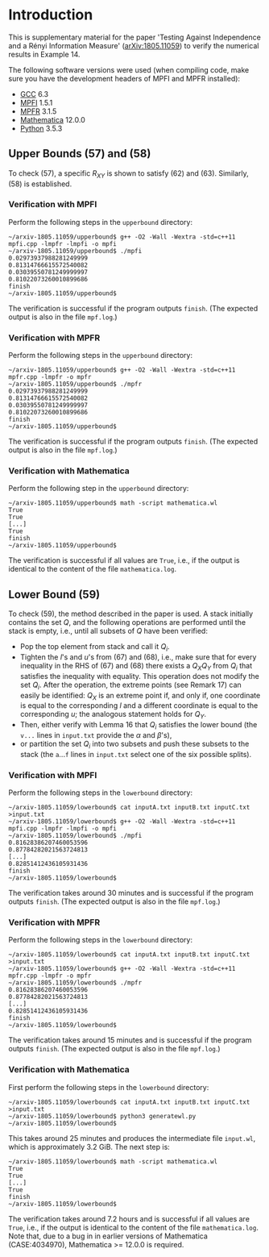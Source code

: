 # Introduction

This is supplementary material for the paper 'Testing Against Independence and a Rényi Information Measure' ([arXiv:1805.11059](https://arxiv.org/abs/1805.11059)) to verify the numerical results in Example 14.

The following software versions were used (when compiling code, make sure you have the development headers of MPFI and MPFR installed):

* [GCC](https://gcc.gnu.org/) 6.3
* [MPFI](http://perso.ens-lyon.fr/nathalie.revol/software.html) 1.5.1
* [MPFR](https://www.mpfr.org/) 3.1.5
* [Mathematica](https://www.wolfram.com/mathematica/) 12.0.0
* [Python](https://www.python.org/) 3.5.3

## Upper Bounds (57) and (58)

To check (57), a specific $R_{XY}$ is shown to satisfy (62) and (63).
Similarly, (58) is established.

### Verification with MPFI

Perform the following steps in the `upperbound` directory:

```
~/arxiv-1805.11059/upperbound$ g++ -O2 -Wall -Wextra -std=c++11 mpfi.cpp -lmpfr -lmpfi -o mpfi
~/arxiv-1805.11059/upperbound$ ./mpfi
0.02973937988281249999
0.81314766615572540082
0.03039550781249999997
0.81022073260010899686
finish
~/arxiv-1805.11059/upperbound$
```

The verification is successful if the program outputs `finish`.
(The expected output is also in the file `mpf.log`.)

### Verification with MPFR

Perform the following steps in the `upperbound` directory:

```
~/arxiv-1805.11059/upperbound$ g++ -O2 -Wall -Wextra -std=c++11 mpfr.cpp -lmpfr -o mpfr
~/arxiv-1805.11059/upperbound$ ./mpfr
0.02973937988281249999
0.81314766615572540082
0.03039550781249999997
0.81022073260010899686
finish
~/arxiv-1805.11059/upperbound$
```

The verification is successful if the program outputs `finish`.
(The expected output is also in the file `mpf.log`.)

### Verification with Mathematica

Perform the following step in the `upperbound` directory:

```
~/arxiv-1805.11059/upperbound$ math -script mathematica.wl
True
True
[...]
True
finish
~/arxiv-1805.11059/upperbound$
```

The verification is successful if all values are `True`, i.e., if the output is identical to the content of the file `mathematica.log`.

## Lower Bound (59)

To check (59), the method described in the paper is used.
A stack initially contains the set $Q$, and the following operations are performed until the stack is empty, i.e., until all subsets of $Q$ have been verified:

* Pop the top element from stack and call it $Q_i$.
* Tighten the $l$'s and $u$'s from (67) and (68), i.e., make sure that for every inequality in the RHS of (67) and (68) there exists a $Q_X Q_Y$ from $Q_i$ that satisfies the inequality with equality.
This operation does not modify the set $Q_i$.
After the operation, the extreme points (see Remark 17) can easily be identified: $Q_X$ is an extreme point if, and only if, one coordinate is equal to the corresponding $l$ and a different coordinate is equal to the corresponding $u$; the analogous statement holds for $Q_Y$.
* Then, either verify with Lemma 16 that $Q_i$ satisfies the lower bound (the `v...` lines in `input.txt` provide the $\alpha$ and $\beta$'s),
* or partition the set $Q_i$ into two subsets and push these subsets to the stack (the `a`...`f` lines in `input.txt` select one of the six possible splits).

### Verification with MPFI

Perform the following steps in the `lowerbound` directory:

```
~/arxiv-1805.11059/lowerbound$ cat inputA.txt inputB.txt inputC.txt >input.txt
~/arxiv-1805.11059/lowerbound$ g++ -O2 -Wall -Wextra -std=c++11 mpfi.cpp -lmpfr -lmpfi -o mpfi
~/arxiv-1805.11059/lowerbound$ ./mpfi
0.81628386207460053596
0.87784282021563724813
[...]
0.82851412436105931436
finish
~/arxiv-1805.11059/lowerbound$
```

The verification takes around 30 minutes and is successful if the program outputs `finish`.
(The expected output is also in the file `mpf.log`.)

### Verification with MPFR

Perform the following steps in the `lowerbound` directory:

```
~/arxiv-1805.11059/lowerbound$ cat inputA.txt inputB.txt inputC.txt >input.txt
~/arxiv-1805.11059/lowerbound$ g++ -O2 -Wall -Wextra -std=c++11 mpfr.cpp -lmpfr -o mpfr
~/arxiv-1805.11059/lowerbound$ ./mpfr
0.81628386207460053596
0.87784282021563724813
[...]
0.82851412436105931436
finish
~/arxiv-1805.11059/lowerbound$
```

The verification takes around 15 minutes and is successful if the program outputs `finish`.
(The expected output is also in the file `mpf.log`.)

### Verification with Mathematica

First perform the following steps in the `lowerbound` directory:

```
~/arxiv-1805.11059/lowerbound$ cat inputA.txt inputB.txt inputC.txt >input.txt
~/arxiv-1805.11059/lowerbound$ python3 generatewl.py
~/arxiv-1805.11059/lowerbound$
```

This takes around 25 minutes and produces the intermediate file `input.wl`, which is approximately 3.2 GiB.
The next step is:

```
~/arxiv-1805.11059/lowerbound$ math -script mathematica.wl
True
True
[...]
True
finish
~/arxiv-1805.11059/lowerbound$
```

The verification takes around 7.2 hours and is successful if all values are `True`, i.e., if the output is identical to the content of the file `mathematica.log`.
Note that, due to a bug in in earlier versions of Mathematica (CASE:4034970), Mathematica >= 12.0.0 is required.
